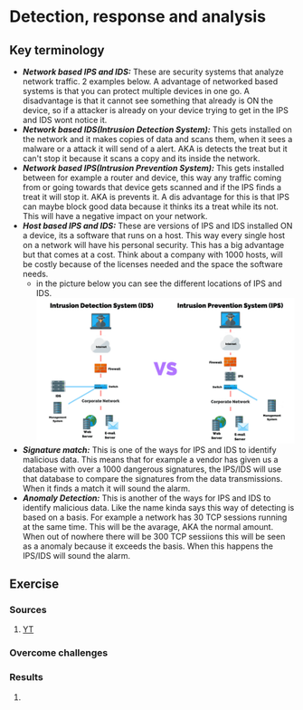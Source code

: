 # Detection, response and analysis


## Key terminology
- ***Network based IPS and IDS:*** These are security systems that analyze network traffic. 2 examples below. A advantage of networked based systems is that you can protect multiple devices in one go. A disadvantage is that it cannot see something that already is ON the device, so if a attacker is already on your device trying to get in the IPS and IDS wont notice it.
- ***Network based IDS(Intrusion Detection System):*** This gets installed on the network and it makes copies of data and scans them, when it sees a malware or a attack it will send of a alert. AKA is detects the treat but it can't stop it because it scans a copy and its inside the network.
- ***Network based IPS(Intrusion Prevention System):*** This gets installed between for example a router and device, this way any traffic coming from or going towards that device gets scanned and if the IPS finds a treat it will stop it. AKA is prevents it. A dis advantage for this is that IPS can maybe block good data because it thinks its a treat while its not. This will have a negative impact on your network.
- ***Host based IPS and IDS:*** These are versions of IPS and IDS installed ON a device, its a software that runs on a host. This way every single host on a network will have his personal security. This has a big advantage but that comes at a cost. Think about a company with 1000 hosts, will be costly because of the licenses needed and the space the software needs.
  - in the picture below you can see the different locations of IPS and IDS.
  ![SS](../../00_includes/SEC-08/ipsids.png)
- ***Signature match:*** This is one of the ways for IPS and IDS to identify malicious data. This means that for example a vendor has given us a database with over a 1000 dangerous signatures, the IPS/IDS will use that database to compare the signatures from the data transmissions. When it finds a match it will sound the alarm.
- ***Anomaly Detection:*** This is another of the ways for IPS and IDS to identify malicious data. Like the name kinda says this way of detecting is based on a basis. For example a network has 30 TCP sessions running at the same time. This will be the avarage, AKA the normal amount. When out of nowhere there will be 300 TCP sessiions this will be seen as a anomaly because it exceeds the basis. When this happens the IPS/IDS will sound the alarm.






## Exercise
### Sources
1. [YT](https://www.youtube.com/watch?v=rvKQtRklwQ4)



### Overcome challenges


### Results
1. 
